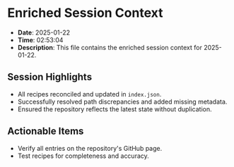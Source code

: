 
# Enriched Session Context
- **Date**: 2025-01-22
- **Time**: 02:53:04
- **Description**: This file contains the enriched session context for 2025-01-22.

## Session Highlights
- All recipes reconciled and updated in `index.json`.
- Successfully resolved path discrepancies and added missing metadata.
- Ensured the repository reflects the latest state without duplication.

## Actionable Items
- Verify all entries on the repository's GitHub page.
- Test recipes for completeness and accuracy.
